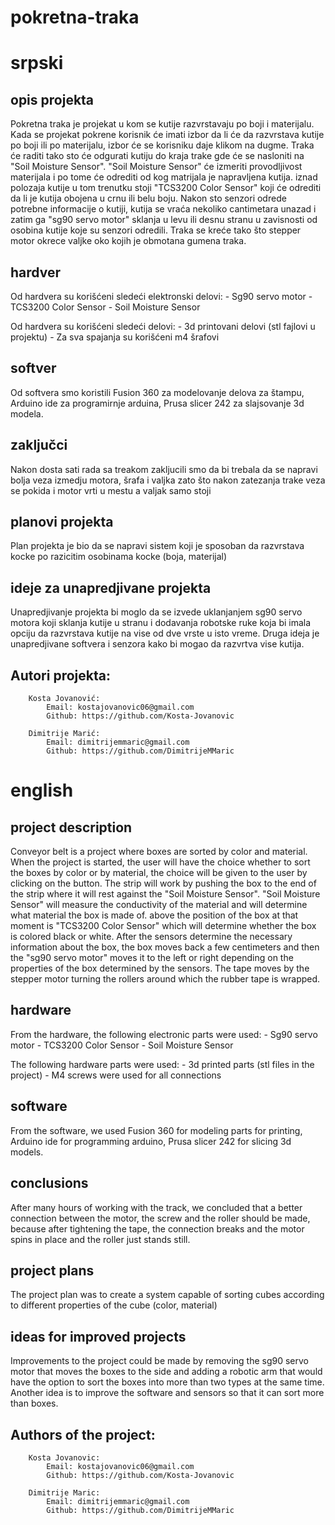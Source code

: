 # pokretna-traka

# srpski

## opis projekta

Pokretna traka je projekat u kom se kutije razvrstavaju po boji i materijalu. Kada se projekat pokrene korisnik će imati izbor da li će da razvrstava kutije po boji ili po materijalu, izbor će se korisniku daje klikom na dugme. Traka će raditi tako sto će odgurati kutiju do kraja trake gde će se nasloniti na "Soil Moisture Sensor". "Soil Moisture Sensor" će izmeriti provodljivost materijala i po tome će odrediti od kog matrijala je napravljena kutija. iznad polozaja kutije u tom trenutku stoji "TCS3200 Color Sensor" koji će odrediti da li je kutija obojena u crnu ili belu boju. Nakon sto senzori odrede potrebne informacije o kutiji, kutija se vraća nekoliko cantimetara unazad i zatim ga "sg90 servo motor" sklanja u levu ili desnu stranu u zavisnosti od osobina kutije koje su senzori odredili. Traka se kreće tako što stepper motor okrece valjke oko kojih je obmotana gumena traka.

## hardver 

Od hardvera su korišćeni sledeći elektronski delovi: - Sg90 servo motor
                                                     - TCS3200 Color Sensor
                                                     - Soil Moisture Sensor
                                                     
Od hardvera su korišćeni sledeći delovi: - 3d printovani delovi (stl fajlovi u projektu)
                                         - Za sva spajanja su korišćeni m4 šrafovi
                                         
## softver 

Od softvera smo koristili Fusion 360 za modelovanje delova za štampu, Arduino ide za programirnje arduina, Prusa slicer 242 za slajsovanje 3d modela.

## zaključci 

Nakon dosta sati rada sa treakom zakljucili smo da bi trebala da se napravi bolja veza izmedju motora, šrafa i valjka zato što nakon zatezanja trake veza se pokida i motor vrti u mestu a valjak samo stoji

## planovi projekta

Plan projekta je bio da se napravi sistem koji je sposoban da razvrstava kocke po razicitim osobinama kocke (boja, materijal)

## ideje za unapredjivane projekta

Unapredjivanje projekta bi moglo da se izvede uklanjanjem sg90 servo motora koji sklanja kutije u stranu i dodavanja robotske ruke koja bi imala opciju da razvrstava kutije na vise od dve vrste u isto vreme. Druga ideja je unapredjivane softvera i senzora kako bi mogao da razvrtva vise kutija.

## Autori projekta:

        Kosta Jovanović:
            Email: kostajovanovic06@gmail.com
            Github: https://github.com/Kosta-Jovanovic

        Dimitrije Marić:
            Email: dimitrijemmaric@gmail.com
            Github: https://github.com/DimitrijeMMaric

# english

## project description

Conveyor belt is a project where boxes are sorted by color and material. When the project is started, the user will have the choice whether to sort the boxes by color or by material, the choice will be given to the user by clicking on the button. The strip will work by pushing the box to the end of the strip where it will rest against the "Soil Moisture Sensor". "Soil Moisture Sensor" will measure the conductivity of the material and will determine what material the box is made of. above the position of the box at that moment is "TCS3200 Color Sensor" which will determine whether the box is colored black or white. After the sensors determine the necessary information about the box, the box moves back a few centimeters and then the "sg90 servo motor" moves it to the left or right depending on the properties of the box determined by the sensors. The tape moves by the stepper motor turning the rollers around which the rubber tape is wrapped.

## hardware

From the hardware, the following electronic parts were used: - Sg90 servo motor
                                                             - TCS3200 Color Sensor
                                                             - Soil Moisture Sensor
                                                     
The following hardware parts were used: - 3d printed parts (stl files in the project)
                                        - M4 screws were used for all connections
                                         
## software

From the software, we used Fusion 360 for modeling parts for printing, Arduino ide for programming arduino, Prusa slicer 242 for slicing 3d models.

## conclusions

After many hours of working with the track, we concluded that a better connection between the motor, the screw and the roller should be made, because after tightening the tape, the connection breaks and the motor spins in place and the roller just stands still.

## project plans

The project plan was to create a system capable of sorting cubes according to different properties of the cube (color, material)

## ideas for improved projects

Improvements to the project could be made by removing the sg90 servo motor that moves the boxes to the side and adding a robotic arm that would have the option to sort the boxes into more than two types at the same time. Another idea is to improve the software and sensors so that it can sort more than boxes.

## Authors of the project:

        Kosta Jovanovic:
            Email: kostajovanovic06@gmail.com
            Github: https://github.com/Kosta-Jovanovic

        Dimitrije Maric:
            Email: dimitrijemmaric@gmail.com
            Github: https://github.com/DimitrijeMMaric


